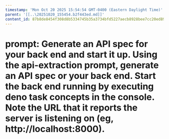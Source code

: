 ```yaml
---
timestamp: 'Mon Oct 20 2025 15:54:54 GMT-0400 (Eastern Daylight Time)'
parent: '[[..\20251020_155454.b2f443ed.md]]'
content_id: 87b8de8454f308d8b5334745b35a3734bfd5227aecb8928bee7cc20ed892d200
---
```


# prompt: Generate an API spec for your back end and start it up. Using the api-extraction prompt, generate an API spec or your back end. Start the back end running by executing deno task concepts in the console. Note the URL that it reports the server is listening on (eg, http://localhost:8000).
